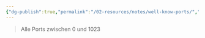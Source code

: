 ```yaml
---
{"dg-publish":true,"permalink":"/02-resources/notes/well-know-ports/","tags":["netzwerk/ip/ipv4","netzwerk/protocol","netzwerk/ip/ipv6"],"updated":"2024-07-23T14:56:01.000+02:00"}
---
```


> Alle Ports zwischen 0 und 1023

